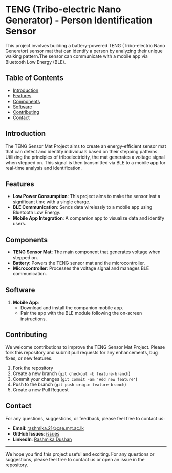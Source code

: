 # TENG (Tribo-electric Nano Generator) - Person Identification Sensor

This project involves building a battery-powered TENG (Tribo-electric Nano Generator) sensor mat that can identify a person by analyzing their unique walking pattern.The sensor can communicate with a mobile app via Bluetooth Low Energy (BLE).

## Table of Contents
- [Introduction](#introduction)
- [Features](#features)
- [Components](#components)
- [Software](#software)
- [Contributing](#contributing)
- [Contact](#contact)

## Introduction

The TENG Sensor Mat Project aims to create an energy-efficient sensor mat that can detect and identify individuals based on their stepping patterns. Utilizing the principles of triboelectricity, the mat generates a voltage signal when stepped on. This signal is then transmitted via BLE to a mobile app for real-time analysis and identification.

## Features

- **Low Power Consumption**: This project aims to make the sensor last a significant time with a single charge.
- **BLE Communication**: Sends data wirelessly to a mobile app using Bluetooth Low Energy.
- **Mobile App Integration**: A companion app to visualize data and identify users.

## Components

- **TENG Sensor Mat**: The main component that generates voltage when stepped on.
- **Battery**: Powers the TENG sensor mat and the microcontroller.
- **Microcontroller**: Processes the voltage signal and manages BLE communication.

## Software

1. **Mobile App**: 
   - Download and install the companion mobile app.
   - Pair the app with the BLE module following the on-screen instructions.

## Contributing

We welcome contributions to improve the TENG Sensor Mat Project. Please fork this repository and submit pull requests for any enhancements, bug fixes, or new features.

1. Fork the repository 
2. Create a new branch (`git checkout -b feature-branch`)
3. Commit your changes (`git commit -am 'Add new feature'`)
4. Push to the branch (`git push origin feature-branch`)
5. Create a new Pull Request

## Contact

For any questions, suggestions, or feedback, please feel free to contact us:

- **Email**: [rashmika.21@cse.mrt.ac.lk](mailto:rashmika.21@cse.mrt.ac.lk)
- **GitHub Issues**: [issues](https://github.com/RashmikaDushan/TENG/issues)
- **LinkedIn**: [Rashmika Dushan](https://www.linkedin.com/in/rashmika-dushan-011973248)

---

We hope you find this project useful and exciting. For any questions or suggestions, please feel free to contact us or open an issue in the repository.
